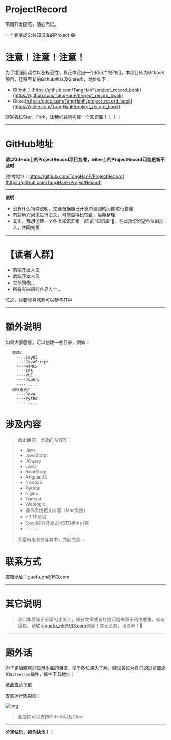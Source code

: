 # ProjectRecord

项目开发随笔，随心而记。

一个想变成公共知识库的Project 😂


# 注意！注意！注意！

为了增强阅读性以及规范性，真正体验出一个知识库的作用，本项目转为Gitbook项目，迁移至新的Github库以及Gitee库，地址如下：

- Github：[https://github.com/TangHanF/project_record_book](https://github.com/TangHanF/project_record_book)
- Gitee:[https://gitee.com/TangHanF/project_record_book](https://gitee.com/TangHanF/project_record_book)

欢迎各位Star、Fork，让我们共同构建一个知识库！！！！





------

# GitHub地址

**请以GitHub上的ProjectRecord项目为准，Gitee上的ProjectRecord可能更新不及时**

[参考地址：https://github.com/TangHanF/ProjectRecord](https://github.com/TangHanF/ProjectRecord)

------

**说明**

- 没有什么特殊说明，完全根据自己开发中遇到的问题进行整理
- 有些地方尚未进行汇总，可能显得比较乱，后期整理
- 其实，我想创建一个各类知识汇集一起 的“知识库”🤩，在此热切盼望各位的加入，共同完善

------

# 【读者人群】

- 前端开发人员
- 后端开发人员
- 其他同僚...
- 所有有兴趣的各界人士...

总之，只要你喜欢都可以参与其中

------

# 额外说明

 如果大家愿意，可以创建一些目录，例如：

```
   前端/
     ----LayUI
     ----JavaScript
     ----HTML5
     ----CSS
     ----VUE
     ----Jquery
     ---- ....
   编程语言/
     ----Java
     ----Python
     ---- ....
```

# 涉及内容

> 截止目前，涉及的内容有：
>
> - Java
> - JavaScript
> - JQuery
> - LayUI
> - BootStrap
> - AngularJS
> - NodeJS
> - Python
> - Nginx
> - Tomcat
> - Weblogic
> - 操作系统相关内容（Mac系统）
> - HTTP协议
> - Excel插件开发之VSTO相关内容
> - …….....
>
> 希望有志者参与其中，共同完善....

# 联系方式

邮箱地址：[guofu_gh@163.com](mailto:guofu_gh@163.com)

------

# 其它说明

> 我们本着知识分享的出发点，部分文章或者片段可能来源于网络收集，如有侵权，请联系[guofu_gh@163.com](mailto:guofu_gh@163.com)删除！并无恶意，请谅解！🤝

------

# 题外话

为了更加直观的显示本库的目录，便于各位深入了解，建议各位为自己的浏览器添加`GiteeTree`插件，插件下载地址：

[点此直达下载](https://gitee.com/oschina/GitCodeTree)

安装运行效果图：

[![img](https://camo.githubusercontent.com/2f7a4da3683f3e3bf5405122742888a51afdd0a9/68747470733a2f2f7773322e73696e61696d672e636e2f6c617267652f303036744b6654636c793166746e34307a646b71356a3330756931366161696d2e6a7067)](https://camo.githubusercontent.com/2f7a4da3683f3e3bf5405122742888a51afdd0a9/68747470733a2f2f7773322e73696e61696d672e636e2f6c617267652f303036744b6654636c793166746e34307a646b71356a3330756931366161696d2e6a7067)

> 此插件可以支持GitHub以及Gitee

------

**分享快乐，祝你快乐！！**
